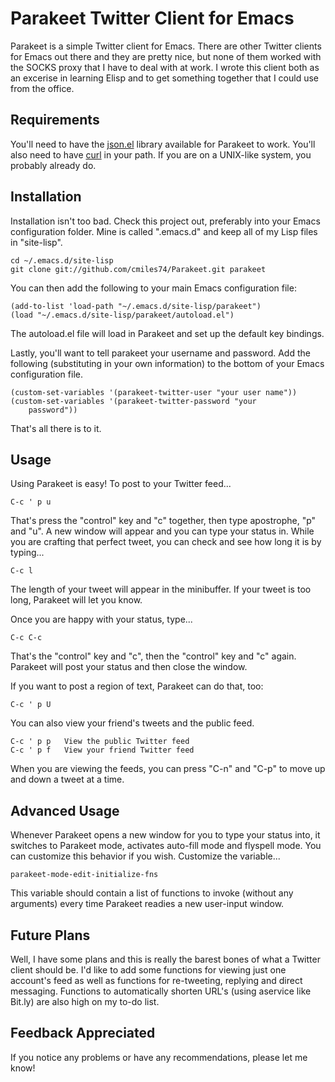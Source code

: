 Parakeet Twitter Client for Emacs
=================================

Parakeet is a simple Twitter client for Emacs. There are other Twitter
clients for Emacs out there and they are pretty nice, but none of them
worked with the SOCKS proxy that I have to deal with at work. I wrote
this client both as an excerise in learning Elisp and to get something
together that I could use from the office.

Requirements
------------

You'll need to have the [json.el][0] library available for Parakeet to
work. You'll also need to have [curl][1] in your path. If you are on a
UNIX-like system, you probably already do.

Installation
------------

Installation isn't too bad. Check this project out, preferably into
your Emacs configuration folder. Mine is called ".emacs.d" and keep
all of my Lisp files in "site-lisp".

    cd ~/.emacs.d/site-lisp
    git clone git://github.com/cmiles74/Parakeet.git parakeet

You can then add the following to your main Emacs configuration file:

    (add-to-list 'load-path "~/.emacs.d/site-lisp/parakeet")
    (load "~/.emacs.d/site-lisp/parakeet/autoload.el")

The autoload.el file will load in Parakeet and set up the default key
bindings.

Lastly, you'll want to tell parakeet your username and password. Add
the following (substituting in your own information) to the bottom of
your Emacs configuration file.

    (custom-set-variables '(parakeet-twitter-user "your user name"))
    (custom-set-variables '(parakeet-twitter-password "your
        password"))

That's all there is to it.

Usage
-----

Using Parakeet is easy! To post to your Twitter feed...

    C-c ' p u

That's press the "control" key and "c" together, then type apostrophe,
"p" and "u". A new window will appear and you can type your status in.
While you are crafting that perfect tweet, you can check and see how
long it is by typing...

    C-c l

The length of your tweet will appear in the minibuffer. If your tweet
is too long, Parakeet will let you know.

Once you are happy with your status, type...

    C-c C-c

That's the "control" key and "c", then the "control" key and "c"
again. Parakeet will post your status and then close the window.

If you want to post a region of text, Parakeet can do that, too:

    C-c ' p U

You can also view your friend's tweets and the public feed.

    C-c ' p p   View the public Twitter feed
    C-c ' p f   View your friend Twitter feed

When you are viewing the feeds, you can press "C-n" and "C-p" to move
up and down a tweet at a time.

Advanced Usage
--------------

Whenever Parakeet opens a new window for you to type your status into,
it switches to Parakeet mode, activates auto-fill mode and flyspell
mode. You can customize this behavior if you wish. Customize the
variable...

    parakeet-mode-edit-initialize-fns

This variable should contain a list of functions to invoke (without
any arguments) every time Parakeet readies a new user-input window.

Future Plans
------------

Well, I have some plans and this is really the barest bones of what a
Twitter client should be. I'd like to add some functions for viewing
just one account's feed as well as functions for re-tweeting, replying
and direct messaging. Functions to automatically shorten URL's (using
aservice like Bit.ly) are also high on my to-do list.

Feedback Appreciated
--------------------

If you notice any problems or have any recommendations, please let me know!


[0]: http://edward.oconnor.cx/2006/03/json.el "json.el Homepage"
[1]: http://curl.haxx.se/ "Curl Website"
